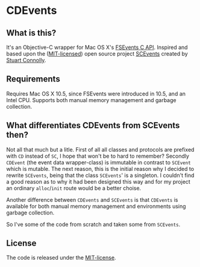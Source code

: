 # CDEvents #

## What is this? ##
It's an Objective-C wrapper for Mac OS X's [FSEvents C API](http://developer.apple.com/mac/library/documentation/Darwin/Reference/FSEvents_Ref/FSEvents_h/index.html). Inspired and based upon the ([MIT-licensed](http://www.opensource.org/licenses/mit-license.php)) open source project [SCEvents](http://stuconnolly.com/projects/code/) created by [Stuart Connolly](http://stuconnolly.com/).

## Requirements ##
Requires Mac OS X 10.5, since FSEvents were introduced in 10.5, and an Intel CPU. Supports both manual memory management and garbage collection.

## What differentiates CDEvents from SCEvents then? ##
Not all that much but a litle. First of all all classes and protocols are prefixed with `CD` instead of `SC`, I hope that won't be to hard to remember? Secondly `CDEvent` (the event data wrapper-class) is immutable in contrast to `SCEvent` which is mutable. The next reason, this is the initial reason why I decided to rewrite `SCEvents`, being that the class `SCEvents`' is a singleton. I couldn't find a good reason as to why it had been designed this way and for my project an ordinary `alloc`/`init` route would be a better choise.

Another difference between `CDEvents` and `SCEvents` is that `CDEvents` is available for both manual memory management and environments using garbage collection.

So I've some of the code from scratch and taken some from `SCEvents`.

## License ##
The code is released under the [MIT-license](http://www.opensource.org/licenses/mit-license.php).